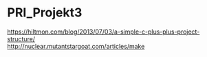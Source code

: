 # PRI_Projekt3
https://hiltmon.com/blog/2013/07/03/a-simple-c-plus-plus-project-structure/ \
http://nuclear.mutantstargoat.com/articles/make
